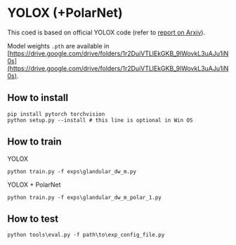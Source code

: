 # YOLOX (+PolarNet)
This coed is based on official YOLOX code (refer to [report on Arxiv](https://arxiv.org/abs/2107.08430)).

Model weights `.pth` are available in [https://drive.google.com/drive/folders/1r2DuiVTLlEkGKB_9lWovkL3uAJu1iN0s](https://drive.google.com/drive/folders/1r2DuiVTLlEkGKB_9lWovkL3uAJu1iN0s).

## How to install
```
pip install pytorch torchvision
python setup.py --install # this line is optional in Win OS
```

## How to train
YOLOX
```
python train.py -f exps\glandular_dw_m.py
```
YOLOX + PolarNet
```
python train.py -f exps\glandular_dw_m_polar_1.py
```

## How to test
```
python tools\eval.py -f path\to\exp_config_file.py
```
